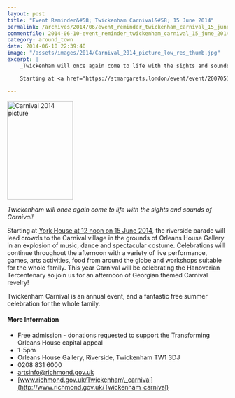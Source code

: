 ```yaml
---
layout: post
title: "Event Reminder&#58; Twickenham Carnival&#58; 15 June 2014"
permalink: /archives/2014/06/event_reminder_twickenham_carnival_15_june_2014.html
commentfile: 2014-06-10-event_reminder_twickenham_carnival_15_june_2014
category: around_town
date: 2014-06-10 22:39:40
image: "/assets/images/2014/Carnival_2014_picture_low_res_thumb.jpg"
excerpt: |
    _Twickenham will once again come to life with the sights and sounds of Carnival!_

    Starting at <a href="https://stmargarets.london/event/event/200705144426,">York House at 12 noon on 15 June 2014</a> the riverside parade will lead crowds to the Carnival village in the grounds of Orleans House Gallery in an explosion of music, dance and spectacular costume. Celebrations will continue throughout the afternoon with a variety of live performance, games, arts activities, food from around the globe and workshops suitable for the whole family. This year Carnival will be celebrating the Hanoverian Tercentenary so join us for an afternoon of Georgian themed Carnival revelry!

---
```


<a href="/assets/images/2014/Carnival_2014_picture_low_res.jpg" title="See larger version of - Carnival 2014 picture"><img src="/assets/images/2014/Carnival_2014_picture_low_res_thumb.jpg" width="150" height="225" alt="Carnival 2014 picture" class="photo right" /></a>

*Twickenham will once again come to life with the sights and sounds of Carnival!*

Starting at [York House at 12 noon on 15 June 2014](/event/event/200705144426), the riverside parade will lead crowds to the Carnival village in the grounds of Orleans House Gallery in an explosion of music, dance and spectacular costume. Celebrations will continue throughout the afternoon with a variety of live performance, games, arts activities, food from around the globe and workshops suitable for the whole family. This year Carnival will be celebrating the Hanoverian Tercentenary so join us for an afternoon of Georgian themed Carnival revelry!

Twickenham Carnival is an annual event, and a fantastic free summer celebration for the whole family.

#### More Information

-   Free admission - donations requested to support the Transforming Orleans House capital appeal
-   1-5pm
-   Orleans House Gallery, Riverside, Twickenham TW1 3DJ
-   0208 831 6000
-   <artsinfo@richmond.gov.uk>
-   [www.richmond.gov.uk/Twickenham\_carnival](http://www.richmond.gov.uk/Twickenham_carnival)
